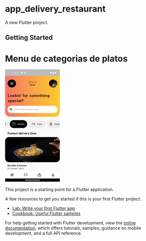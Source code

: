 # app_delivery_restaurant

A new Flutter project.

## Getting Started
 
<!DOCTYPE html>
<html lang="en">
<head>
    <meta charset="UTF-8">
    <meta http-equiv="X-UA-Compatible" content="IE=edge">
    <meta name="viewport" content="width=device-width, initial-scale=1.0">
   
</head>
<body>
    <h1>Menu de categorias de platos</h1>
    <img src="https://github.com/EJPradoB/app_delivery_restaurant/blob/main/assets/ImagenesGIT/delibery_img_1.png" style="width: 180px; height: 370px;" alt="">
    
</body>
</html>


This project is a starting point for a Flutter application.

A few resources to get you started if this is your first Flutter project:

- [Lab: Write your first Flutter app](https://docs.flutter.dev/get-started/codelab)
- [Cookbook: Useful Flutter samples](https://docs.flutter.dev/cookbook)

For help getting started with Flutter development, view the
[online documentation](https://docs.flutter.dev/), which offers tutorials,
samples, guidance on mobile development, and a full API reference.
